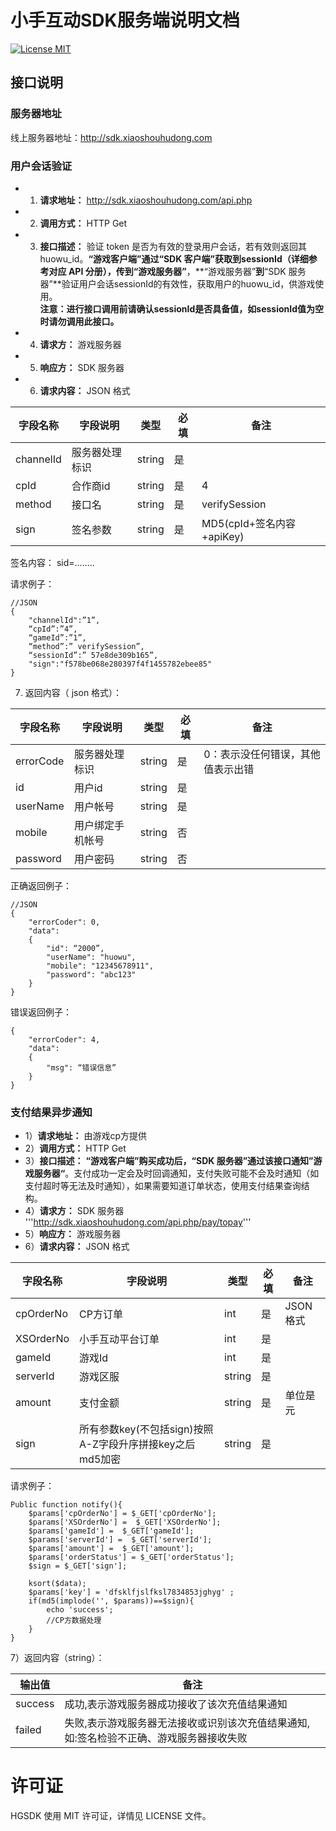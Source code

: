 # 小手互动SDK服务端说明文档

[![License MIT](https://img.shields.io/badge/license-MIT-green.svg?style=flat)](https://raw.githubusercontent.com/xiaoshouhudong/XSSDKServerDemo/master/LICENSE)&nbsp;





##	接口说明
###	服务器地址
线上服务器地址：http://sdk.xiaoshouhudong.com
###	用户会话验证
* 1) **请求地址：** http://sdk.xiaoshouhudong.com/api.php
* 2) **调用方式：** HTTP Get
* 3) **接口描述：**
验证 token 是否为有效的登录用户会话，若有效则返回其 huowu_id。**“游戏客户端”**通过“SDK 客户端”获取到sessionId（详细参考对应 API 分册），传到**“游戏服务器”**，**“游戏服务器”**到**“SDK 服务器”**验证用户会话sessionId的有效性，获取用户的huowu_id，供游戏使用。</br>**注意：进行接口调用前请确认sessionId是否具备值，如sessionId值为空时请勿调用此接口。**
* 4) **请求方：** 游戏服务器
* 5) **响应方：** SDK 服务器
* 6) **请求内容：** JSON 格式

<table>
    <thead>
        <tr>
            <th>字段名称</th>
            <th>字段说明</th>
            <th>类型</th>
            <th>必填</th>
            <th>备注</th> 
        </tr>
    </thead>
    <tbody>
        <tr>
            <td>channelId</td>
            <td>服务器处理标识</td>
            <td>string</td>
            <td>是</td>
            <td></td>
        </tr>
        <tr>
            <td>cpId</td>
            <td>合作商id</td>
            <td>string</td>
            <td>是</td>
            <td>4</td>
        </tr>
        <tr>
            <td>method</td>
            <td>接口名</td>
            <td>string</td>
            <td>是</td>
            <td>verifySession</td>
        </tr>
        <tr>
            <td>sign</td>
            <td>签名参数</td>
            <td>string</td>
            <td>是</td>
            <td>MD5(cpId+签名内容+apiKey)</td>
        </tr>
    </tbody>
</table>



签名内容：
sid=........

请求例子：   
```
//JSON
{
    "channelId":”1”, 
    “cpId”:”4”,
    “gameId”:”1”,
    “method”:” verifySession”,
    “sessionId”:” 57e8de309b165”,
    "sign":"f578be068e280397f4f1455782ebee85"
}
```

7) 返回内容（ json 格式）：

<table>
    <thead>
        <tr>
            <th>字段名称</th>
            <th>字段说明</th>
            <th>类型</th>
            <th>必填</th>
            <th>备注</th> 
        </tr>
    </thead>
    <tbody>
        <tr>
            <td>errorCode</td>
            <td>服务器处理标识</td>
            <td>string</td>
            <td>是</td>
            <td>0：表示没任何错误，其他值表示出错</td>
        </tr>
        <tr>
            <td>id</td>
            <td>用户id</td>
            <td>string</td>
            <td>是</td>
            <td></td>
        </tr>
        <tr>
            <td>userName</td>
            <td>用户帐号</td>
            <td>string</td>
            <td>是</td>
            <td></td>
        </tr>
        <tr>
            <td>mobile</td>
            <td>用户绑定手机帐号</td>
            <td>string</td>
            <td>否</td>
            <td></td>
        </tr>
        <tr>
            <td>password</td>
            <td>用户密码</td>
            <td>string</td>
            <td>否</td>
            <td></td>
        </tr>
    </tbody>
</table>

正确返回例子：
```
//JSON
{    
    "errorCoder": 0,
    "data":
    {
        "id": “2000”,
        "userName": "huowu",
        "mobile": "12345678911",
        "password": "abc123"
    }
}
```

错误返回例子：
```
{    
    "errorCoder": 4,
    "data":
    {
        "msg": “错误信息”
    }
}
```

###	支付结果异步通知
* 1）**请求地址：** 由游戏cp方提供
* 2）**调用方式：** HTTP Get
* 3）**接口描述：**
**“游戏客户端”**购买成功后，**“SDK 服务器”**通过该接口通知**”游戏服务器“**。支付成功一定会及时回调通知，支付失败可能不会及时通知（如支付超时等无法及时通知），如果需要知道订单状态，使用支付结果查询结构。
* 4）**请求方：** SDK 服务器  '''http://sdk.xiaoshouhudong.com/api.php/pay/topay'''
* 5）**响应方：** 游戏服务器 
* 6）**请求内容：** JSON 格式
<table>
    <thead>
        <tr>
            <th>字段名称</th>
            <th>字段说明</th>
            <th>类型</th>
            <th>必填</th>
            <th>备注</th>
        </tr>
    </thead>
    <tbody>
        <tr>
            <td>cpOrderNo</td>
            <td>CP方订单</td>
            <td>int</td>
            <td>是</td>
            <td>JSON格式</td>
        </tr>
        <tr>
            <td>XSOrderNo</td>
            <td>小手互动平台订单</td>
            <td>int</td>
            <td>是</td>
            <td></td>
        </tr>
        <tr>
            <td>gameId</td>
            <td>游戏Id</td>
            <td>int</td>
            <td>是</td>
            <td></td>
        </tr>
        <tr>
            <td>serverId</td>
            <td>游戏区服</td>
            <td>string</td>
            <td>是</td>
            <td></td>
        </tr>
        <tr>
            <td>amount</td>
            <td>支付金额</td>
            <td>string</td>
            <td>是</td>
            <td>单位是元</td>
        </tr>
        <tr>
            <td>sign</td>
            <td>所有参数key(不包括sign)按照A-Z字段升序拼接key之后md5加密</td>
            <td>string</td>
            <td>是</td>
            <td></td>
        </tr>
    </tbody>
</table>
	
请求例子：
```
Public function notify(){
    $params['cpOrderNo'] = $_GET['cpOrderNo'];
    $params['XSOrderNo'] =  $_GET['XSOrderNo'];
    $params['gameId'] =  $_GET['gameId'];
    $params['serverId'] =  $_GET['serverId'];
    $params['amount'] =  $_GET['amount'];
    $params['orderStatus'] = $_GET['orderStatus'];
    $sign = $_GET['sign'];

    ksort($data);
    $params['key'] = 'dfsklfjslfksl7834853jghyg' ;
    if(md5(implode('', $params))==$sign){
        echo 'success';
        //CP方数据处理
    }
}
```

7）返回内容（string）：
<table>
    <thead>
        <tr>
            <th>输出值</th>
            <th>备注</th>
        </tr>
    </thead>
    <tbody>
        <tr>
            <td>success</td>
            <td>成功,表示游戏服务器成功接收了该次充值结果通知</td>
        </tr>
        <tr>
            <td>failed</td>
            <td>失败,表示游戏服务器无法接收或识别该次充值结果通知,如:签名检验不正确、游戏服务器接收失败</td>
        </tr>
    </tbody>
</table>
	
	
	

许可证
==============
HGSDK 使用 MIT 许可证，详情见 LICENSE 文件。


